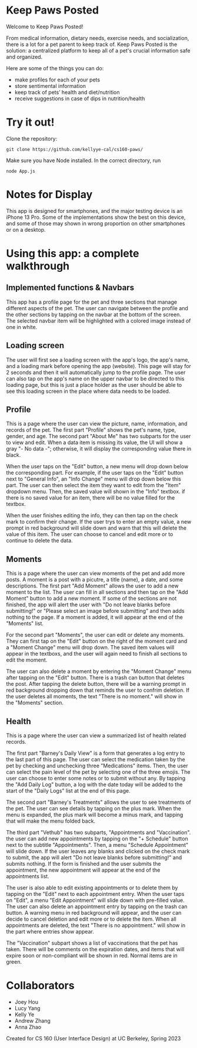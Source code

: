 # Keep Paws Posted

Welcome to Keep Paws Posted!

From medical information, dietary needs, exercise needs, and socialization, there is a lot for a pet parent to keep track of.
Keep Paws Posted is the solution: a centralized platform to keep all of a pet's crucial information safe and organized.

Here are some of the things you can do:

 - make profiles for each of your pets
 - store sentimental information
 - keep track of pets’ health and diet/nutrition
 - receive suggestions in case of dips in nutrition/health

# Try it out!

Clone the repository:
```
git clone https://github.com/kellyye-cal/cs160-paws/
```
Make sure you have Node installed. In the correct directory, run
```
node App.js
 ```
 
# Notes for Display

This app is designed for smartphones, and the major testing device is an iPhone 13 Pro. Some of the implementations show the best on this device, and some of those may shown in wrong proportion on other smartphones or on a desktop. 

# Using this app: a complete walkthrough

## Implemented functions & Navbars

This app has a profile page for the pet and three sections that manage different aspects of the pet. The user can navigate between the profile and the other sections by tapping on the navbar at the bottom of the screen. The selected navbar item will be highlighted with a colored image instead of one in white.

## Loading screen

The user will first see a loading screen with the app's logo, the app's name, and a loading mark before opening the app (website). This page will stay for 2 seconds and then it will automatically jump to the profile page. The user can also tap on the app's name on the upper navbar to be directed to this loading page, but this is just a place holder as the user should be able to see this loading screen in the place where data needs to be loaded.

## Profile

This is a page where the user can view the picture, name, information, and records of the pet. The first part "Profile" shows the pet's name, type, gender, and age. The second part "About Me" has two subparts for the user to view and edit. When a data item is missing its value, the UI will show a gray "- No data -"; otherwise, it will display the corresponding value there in black.

When the user taps on the "Edit" button, a new menu will drop down below the corresponding part. For example, if the user taps on the "Edit" button next to "General Info", an "Info Change" menu will drop down below this part. The user can then select the item they want to edit from the "Item" dropdown menu. Then, the saved value will shown in the "Info" textbox. if there is no saved value for an item, there will be no value filled for the textbox.

When the user finishes editing the info, they can then tap on the check mark to confirm their change. If the user trys to enter an empty value, a new prompt in red background will slide down and warn that this will delete the value of this item. The user can choose to cancel and edit more or to continue to delete the data.

## Moments

This is a page where the user can view moments of the pet and add more posts. A moment is a post with a picutre, a title (name), a date, and some descriptions. The first part "Add Moment" allows the user to add a new moment to the list. The user can fill in all sections and then tap on the "Add Moment" button to add a new moment. If some of the sections are not finished, the app will alert the user with "Do not leave blanks before submitting!" or "Please select an image before submitting" and then adds nothing to the page. If a moment is added, it will appear at the end of the "Moments" list.

For the second part "Moments", the user can edit or delete any moments. They can first tap on the "Edit" button on the right of the moment card and a "Moment Change" menu will drop down. The saved item values will appear in the textboxs, and the user will again need to finish all sections to edit the moment.

The user can also delete a moment by entering the "Moment Change" menu after tapping on the "Edit" button. There is a trash can button that deletes the post. After tapping the delete button, there will be a warning prompt in red background dropping down that reminds the user to confrim deletion. If the user deletes all moments, the text "There is no moment." will show in the "Moments" section.

## Health

This is a page where the user can view a summarized list of health related records.

The first part "Barney's Daily View" is a form that generates a log entry to the last part of this page. The user can select the medication taken by the pet by checking and unchecking three "Medications" items. Then, the user can select the pain level of the pet by selecting one of the three emojis. The user can choose to enter some notes or to submit without any. By tapping the "Add Daily Log" button, a log with the date today will be added to the start of the "Daily Logs" list at the end of this page.

The second part "Barney's Treatments" allows the user to see treatments of the pet. The user can see details by tapping on the plus mark. When the menu is expanded, the plus mark will become a minus mark, and tapping that will make the menu folded back.

The third part "Vethub" has two subparts, "Appointments and "Vaccination". the user can add new appointments by tapping on the "+ Schedule" button next to the subtitle "Appointments". Then, a menu "Schedule Appointment" will slide down. If the user leaves any blanks and clicked on the check mark to submit, the app will alert "Do not leave blanks before submitting!" and submits nothing. If the form is finished and the user submits the appointment, the new appointment will appear at the end of the appointments list. 

The user is also able to edit existing appointments or to delete them by tapping on the "Edit" next to each appointment entry. When the user taps on "Edit", a menu "Edit Appointment" will slide down with pre-filled value. The user can also delete an appointment entry by tapping on the trash can button. A warning menu in red background will appear, and the user can decide to cancel deletion and edit more or to delete the item. When all appointments are deleted, the text "There is no appointment." will show in the part where entries show appear.

The "Vaccination" subpart shows a list of vaccinations that the pet has taken. There will be comments on the expiration dates, and items that will expire soon or non-compliant will be shown in red. Normal items are in green.

 
# Collaborators
 
- Joey Hou
- Lucy Yang
- Kelly Ye
- Andrew Zhang
- Anna Zhao

Created for CS 160 (User Interface Design) at UC Berkeley, Spring 2023
